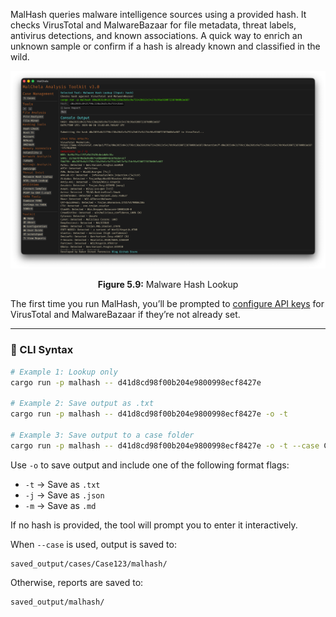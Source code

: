 MalHash queries malware intelligence sources using a provided hash. It checks VirusTotal and MalwareBazaar for file metadata, threat labels, antivirus detections, and known associations. A quick way to enrich an unknown sample or confirm if a hash is already known and classified in the wild.

![Malware Hash Lookup](../images/malhash.png)

<p align="center"><strong>Figure 5.9:</strong> Malware Hash Lookup</p>

The first time you run MalHash, you’ll be prompted to [configure API keys](../configuration/api-configuration.md) for VirusTotal and MalwareBazaar if they’re not already set.

---

### 🔧 CLI Syntax

```bash
# Example 1: Lookup only
cargo run -p malhash -- d41d8cd98f00b204e9800998ecf8427e

# Example 2: Save output as .txt
cargo run -p malhash -- d41d8cd98f00b204e9800998ecf8427e -o -t

# Example 3: Save output to a case folder
cargo run -p malhash -- d41d8cd98f00b204e9800998ecf8427e -o -t --case Case123
```

Use `-o` to save output and include one of the following format flags:
- `-t` → Save as `.txt`
- `-j` → Save as `.json`
- `-m` → Save as `.md`

If no hash is provided, the tool will prompt you to enter it interactively.

When `--case` is used, output is saved to:

```
saved_output/cases/Case123/malhash/
```

Otherwise, reports are saved to:

```
saved_output/malhash/
```
